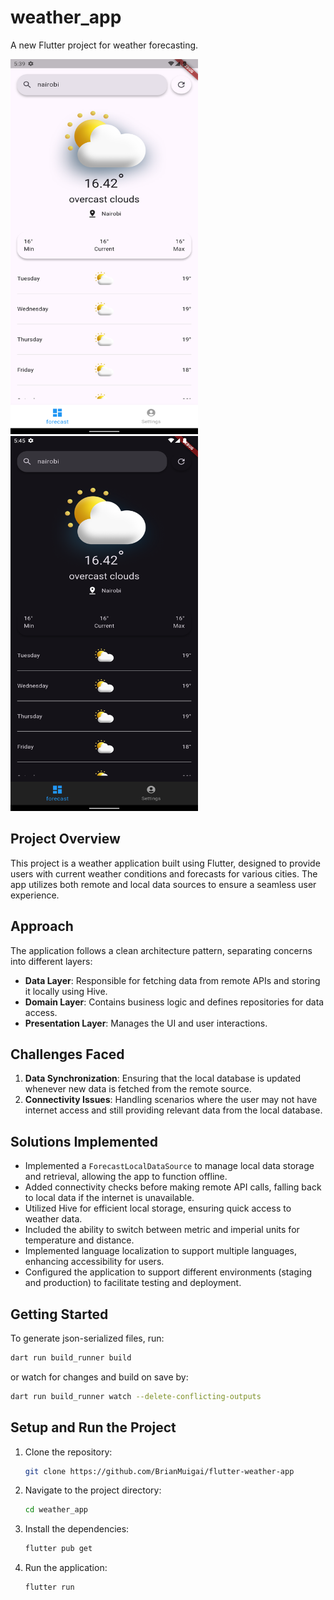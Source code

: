 # weather_app

A new Flutter project for weather forecasting.

<img src="app-light.png" width="300" height="600" style="display:inline-block;" /> 
<img src="app-dark.png" width="300" height="600" style="display:inline-block;" />

## Project Overview
This project is a weather application built using Flutter, designed to provide users with current weather conditions and forecasts for various cities. The app utilizes both remote and local data sources to ensure a seamless user experience.

## Approach
The application follows a clean architecture pattern, separating concerns into different layers:
- **Data Layer**: Responsible for fetching data from remote APIs and storing it locally using Hive.
- **Domain Layer**: Contains business logic and defines repositories for data access.
- **Presentation Layer**: Manages the UI and user interactions.

## Challenges Faced
1. **Data Synchronization**: Ensuring that the local database is updated whenever new data is fetched from the remote source.
2. **Connectivity Issues**: Handling scenarios where the user may not have internet access and still providing relevant data from the local database.

## Solutions Implemented
- Implemented a `ForecastLocalDataSource` to manage local data storage and retrieval, allowing the app to function offline.
- Added connectivity checks before making remote API calls, falling back to local data if the internet is unavailable.
- Utilized Hive for efficient local storage, ensuring quick access to weather data.
- Included the ability to switch between metric and imperial units for temperature and distance.
- Implemented language localization to support multiple languages, enhancing accessibility for users.
- Configured the application to support different environments (staging and production) to facilitate testing and deployment.

## Getting Started
To generate json-serialized files, run:
```bash
dart run build_runner build
```
or watch for changes and build on save by:
```bash
dart run build_runner watch --delete-conflicting-outputs
```

## Setup and Run the Project
1. Clone the repository:
   ```bash
   git clone https://github.com/BrianMuigai/flutter-weather-app
   ```
2. Navigate to the project directory:
   ```bash
   cd weather_app
   ```
3. Install the dependencies:
   ```bash
   flutter pub get
   ```
4. Run the application:
   ```bash
   flutter run
